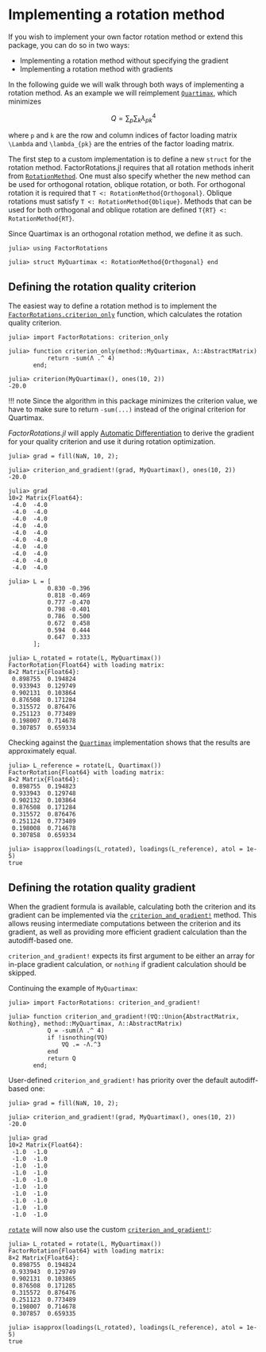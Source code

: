 # Implementing a rotation method

If you wish to implement your own factor rotation method or extend this package, you can do so in two ways:

- Implementing a rotation method without specifying the gradient
- Implementing a rotation method with gradients

In the following guide we will walk through both ways of implementing a rotation method.
As an example we will reimplement [`Quartimax`](@ref), which minimizes 

```math
Q = \sum_p \sum_k \lambda_{pk}^4
```

where ``p`` and ``k`` are the row and column indices of factor loading matrix ``\Lambda`` and ``\lambda_{pk}`` are the entries of the factor loading matrix. 

The first step to a custom implementation is to define a new `struct` for the rotation method.
FactorRotations.jl requires that all rotation methods inherit from [`RotationMethod`](@ref).
One must also specify whether the new method can be used for orthogonal rotation, oblique rotation, or both. 
For orthogonal rotation it is required that `T <: RotationMethod{Orthogonal}`.
Oblique rotations must satisfy `T <: RotationMethod{Oblique}`.
Methods that can be used for both orthogonal and oblique rotation are defined `T{RT} <: RotationMethod{RT}`.

Since Quartimax is an orthogonal rotation method, we define it as such.

```jldoctest implementing_rotation_methods
julia> using FactorRotations

julia> struct MyQuartimax <: RotationMethod{Orthogonal} end

```

## Defining the rotation quality criterion
The easiest way to define a rotation method is to implement the [`FactorRotations.criterion_only`](@ref) function, which calculates the rotation quality criterion.

```jldoctest implementing_rotation_methods
julia> import FactorRotations: criterion_only

julia> function criterion_only(method::MyQuartimax, Λ::AbstractMatrix)
           return -sum(Λ .^ 4)
       end;

julia> criterion(MyQuartimax(), ones(10, 2))
-20.0
```

!!! note
    Since the algorithm in this package minimizes the criterion value, we have to make sure to return `-sum(...)` instead of the original criterion for Quartimax. 

*FactorRotations.jl* will apply [Automatic Differentiation](https://en.wikipedia.org/wiki/Automatic_differentiation) to derive the gradient for your quality criterion
and use it during rotation optimization.

```jldoctest implementing_rotation_methods
julia> grad = fill(NaN, 10, 2);

julia> criterion_and_gradient!(grad, MyQuartimax(), ones(10, 2))
-20.0

julia> grad
10×2 Matrix{Float64}:
 -4.0  -4.0
 -4.0  -4.0
 -4.0  -4.0
 -4.0  -4.0
 -4.0  -4.0
 -4.0  -4.0
 -4.0  -4.0
 -4.0  -4.0
 -4.0  -4.0
 -4.0  -4.0

```

```jldoctest implementing_rotation_methods; filter = r"([0-9]*)\.([0-9]{4})[0-9]+" => s"\1.\2"
julia> L = [
           0.830 -0.396
           0.818 -0.469
           0.777 -0.470
           0.798 -0.401
           0.786  0.500
           0.672  0.458
           0.594  0.444
           0.647  0.333
       ];

julia> L_rotated = rotate(L, MyQuartimax()) 
FactorRotation{Float64} with loading matrix:
8×2 Matrix{Float64}:
 0.898755  0.194824
 0.933943  0.129749
 0.902131  0.103864
 0.876508  0.171284
 0.315572  0.876476
 0.251123  0.773489
 0.198007  0.714678
 0.307857  0.659334
```

Checking against the [`Quartimax`](@ref) implementation shows that the results are approximately equal.

```jldoctest implementing_rotation_methods; filter = r"([0-9]*)\.([0-9]{4})[0-9]+" => s"\1.\2"
julia> L_reference = rotate(L, Quartimax())
FactorRotation{Float64} with loading matrix:
8×2 Matrix{Float64}:
 0.898755  0.194823
 0.933943  0.129748
 0.902132  0.103864
 0.876508  0.171284
 0.315572  0.876476
 0.251124  0.773489
 0.198008  0.714678
 0.307858  0.659334
```

```jldoctest implementing_rotation_methods
julia> isapprox(loadings(L_rotated), loadings(L_reference), atol = 1e-5)
true
```

## Defining the rotation quality gradient
When the gradient formula is available, calculating both the criterion and its gradient
can be implemented via the [`criterion_and_gradient!`](@ref) method.
This allows reusing intermediate computations between the criterion and its gradient,
as well as providing more efficient gradient calculation than the autodiff-based one.

`criterion_and_gradient!` expects its first argument to be either an array for in-place gradient calculation,
or `nothing` if gradient calculation should be skipped.

Continuing the example of `MyQuartimax`:

```jldoctest implementing_rotation_methods
julia> import FactorRotations: criterion_and_gradient!

julia> function criterion_and_gradient!(∇Q::Union{AbstractMatrix, Nothing}, method::MyQuartimax, Λ::AbstractMatrix)
           Q = -sum(Λ .^ 4)
           if !isnothing(∇Q)
               ∇Q .= -Λ.^3
           end
           return Q
       end;
```

User-defined `criterion_and_gradient!` has priority over the default autodiff-based one:

```jldoctest implementing_rotation_methods
julia> grad = fill(NaN, 10, 2);

julia> criterion_and_gradient!(grad, MyQuartimax(), ones(10, 2))
-20.0

julia> grad
10×2 Matrix{Float64}:
 -1.0  -1.0
 -1.0  -1.0
 -1.0  -1.0
 -1.0  -1.0
 -1.0  -1.0
 -1.0  -1.0
 -1.0  -1.0
 -1.0  -1.0
 -1.0  -1.0
 -1.0  -1.0

```

[`rotate`](@ref) will now also use the custom [`criterion_and_gradient!`](@ref):

```jldoctest implementing_rotation_methods; filter = r"([0-9]*)\.([0-9]{4})[0-9]+" => s"\1.\2"
julia> L_rotated = rotate(L, MyQuartimax())
FactorRotation{Float64} with loading matrix:
8×2 Matrix{Float64}:
 0.898755  0.194824
 0.933943  0.129749
 0.902131  0.103865
 0.876508  0.171285
 0.315572  0.876476
 0.251123  0.773489
 0.198007  0.714678
 0.307857  0.659335

julia> isapprox(loadings(L_rotated), loadings(L_reference), atol = 1e-5)
true
```

